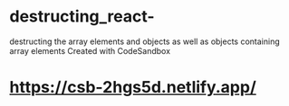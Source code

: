 # destructing_react- 
destructing the array elements and objects
as well as objects containing array elements
Created with CodeSandbox
# https://csb-2hgs5d.netlify.app/
